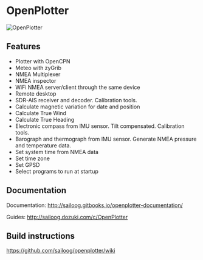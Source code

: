 OpenPlotter
==================
![OpenPlotter](http://campus.sailoog.com/pluginfile.php/744/mod_label/intro/openplotter2.png)


Features
------------

* Plotter with OpenCPN
* Meteo with zyGrib
* NMEA Multiplexer
* NMEA inspector
* WiFi NMEA server/client through the same device
* Remote desktop
* SDR-AIS receiver and decoder. Calibration tools.
* Calculate magnetic variation for date and position
* Calculate True Wind
* Calculate True Heading
* Electronic compass from IMU sensor. Tilt compensated. Calibration tools.
* Barograph and thermograph from IMU sensor. Generate NMEA pressure and temperature data.
* Set system time from NMEA data
* Set time zone
* Set GPSD
* Select programs to run at startup

Documentation
------------
Documentation: http://sailoog.gitbooks.io/openplotter-documentation/

Guides: http://sailoog.dozuki.com/c/OpenPlotter

Build instructions
------------
https://github.com/sailoog/openplotter/wiki

